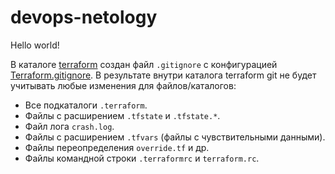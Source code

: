 # devops-netology

Hello world!

В каталоге [terraform](https://github.com/BaryshnikovNV/version-control-systems/blob/main/14.1-git-vcs/terraform) создан файл `.gitignore` с конфигурацией [Terraform.gitignore](https://github.com/BaryshnikovNV/version-control-systems/blob/main/14.1-git-vcs/terraform/Terraform.gitignore). В результате внутри каталога terraform git не будет учитывать любые изменения для файлов/каталогов:

* Все подкаталоги `.terraform`.
* Файлы с расширением `.tfstate` и `.tfstate.*`.
* Файл лога `crash.log`.
* Файлы с расширением `.tfvars` (файлы с чувствительными данными).
* Файлы переопределения `override.tf` и др.
* Файлы командной строки `.terraformrc` и `terraform.rc`.